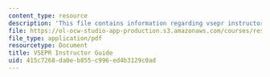 ```yaml
---
content_type: resource
description: 'This file contains information regarding vsepr instructor guide. '
file: https://ol-ocw-studio-app-production.s3.amazonaws.com/courses/res-tll-004-stem-concept-videos-fall-2013/415c7268da0eb855c996ed4b3129c0ad_MITRES_TLL-004F13_VSGuide.pdf
file_type: application/pdf
resourcetype: Document
title: VSEPR Instructor Guide
uid: 415c7268-da0e-b855-c996-ed4b3129c0ad
---
```

